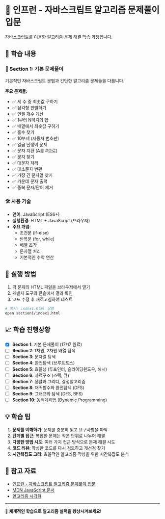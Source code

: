 # 📖 인프런 - 자바스크립트 알고리즘 문제풀이 입문

자바스크립트를 이용한 알고리즘 문제 해결 학습 과정입니다.

## 📖 학습 내용

### 🔢 Section 1: 기본 문제풀이

기본적인 자바스크립트 문법과 간단한 알고리즘 문제들을 다룹니다.

**주요 문제들:**

- ✅ 세 수 중 최솟값 구하기
- ✅ 삼각형 판별하기
- ✅ 연필 개수 계산
- ✅ 1부터 N까지의 합
- ✅ 배열에서 최솟값 구하기
- ✅ 홀수 찾기
- ✅ 10부제 (자동차 번호판)
- ✅ 일곱 난쟁이 문제
- ✅ 문자 치환 (A를 #으로)
- ✅ 문자 찾기
- ✅ 대문자 처리
- ✅ 대소문자 변환
- ✅ 가장 긴 문자열 찾기
- ✅ 가운데 문자 출력
- ✅ 중복 문자/단어 제거

### 🛠️ 사용 기술

- **언어**: JavaScript (ES6+)
- **실행환경**: HTML + JavaScript (브라우저)
- **주요 개념**:
  - 조건문 (if-else)
  - 반복문 (for, while)
  - 배열 조작
  - 문자열 처리
  - 기본적인 수학 연산

## 🚀 실행 방법

1. 각 문제의 HTML 파일을 브라우저에서 열기
2. 개발자 도구의 콘솔에서 결과 확인
3. 코드 수정 후 새로고침하여 테스트

```bash
# 예시: index1.html 실행
open section1/index1.html
```

## 📈 학습 진행상황

- [x] **Section 1**: 기본 문제풀이 (17/17 완료)
- [ ] **Section 2**: 1차원, 2차원 배열 탐색
- [ ] **Section 3**: 문자열 탐색
- [ ] **Section 4**: 완전탐색 (브루트포스)
- [ ] **Section 5**: 효율성 (투포인터, 슬라이딩윈도우, 해시)
- [ ] **Section 6**: 자료구조 (스택, 큐)
- [ ] **Section 7**: 정렬과 그리디, 결정알고리즘
- [ ] **Section 8**: 재귀함수와 완전탐색 (DFS)
- [ ] **Section 9**: 그래프와 탐색 (DFS, BFS)
- [ ] **Section 10**: 동적계획법 (Dynamic Programming)

## 💡 학습 팁

1. **문제를 이해하기**: 문제를 충분히 읽고 요구사항을 파악
2. **단계별 접근**: 복잡한 문제는 작은 단위로 나누어 해결
3. **다양한 방법 시도**: 여러 가지 접근 방식으로 문제 해결 시도
4. **코드 리뷰**: 작성한 코드를 다시 검토하고 개선점 찾기
5. **시간복잡도 고려**: 효율적인 알고리즘 작성을 위한 시간복잡도 분석

## 📝 참고 자료

- [인프런 - 자바스크립트 알고리즘 문제풀이 입문](https://www.inflearn.com)
- [MDN JavaScript 문서](https://developer.mozilla.org/ko/docs/Web/JavaScript)
- [알고리즘 시각화](https://visualgo.net/)

---

**💪 체계적인 학습으로 알고리즘 실력을 향상시켜보세요!**
